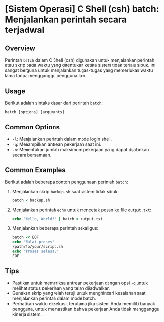 # [Sistem Operasi] C Shell (csh) batch: Menjalankan perintah secara terjadwal

## Overview
Perintah `batch` dalam C Shell (csh) digunakan untuk menjalankan perintah atau skrip pada waktu yang ditentukan ketika sistem tidak terlalu sibuk. Ini sangat berguna untuk menjalankan tugas-tugas yang memerlukan waktu lama tanpa mengganggu pengguna lain.

## Usage
Berikut adalah sintaks dasar dari perintah `batch`:

```
batch [options] [arguments]
```

## Common Options
- `-l`: Menjalankan perintah dalam mode login shell.
- `-q`: Menampilkan antrean pekerjaan saat ini.
- `-n`: Menentukan jumlah maksimum pekerjaan yang dapat dijalankan secara bersamaan.

## Common Examples
Berikut adalah beberapa contoh penggunaan perintah `batch`:

1. Menjalankan skrip `backup.sh` saat sistem tidak sibuk:
   ```csh
   batch < backup.sh
   ```

2. Menjalankan perintah `echo` untuk mencetak pesan ke file `output.txt`:
   ```csh
   echo "Hello, World!" | batch > output.txt
   ```

3. Menjalankan beberapa perintah sekaligus:
   ```csh
   batch << EOF
   echo "Mulai proses"
   /path/to/your/script.sh
   echo "Proses selesai"
   EOF
   ```

## Tips
- Pastikan untuk memeriksa antrean pekerjaan dengan opsi `-q` untuk melihat status pekerjaan yang telah dijadwalkan.
- Gunakan skrip yang telah teruji untuk menghindari kesalahan saat menjalankan perintah dalam mode batch.
- Perhatikan waktu eksekusi, terutama jika sistem Anda memiliki banyak pengguna, untuk memastikan bahwa pekerjaan Anda tidak mengganggu kinerja sistem.